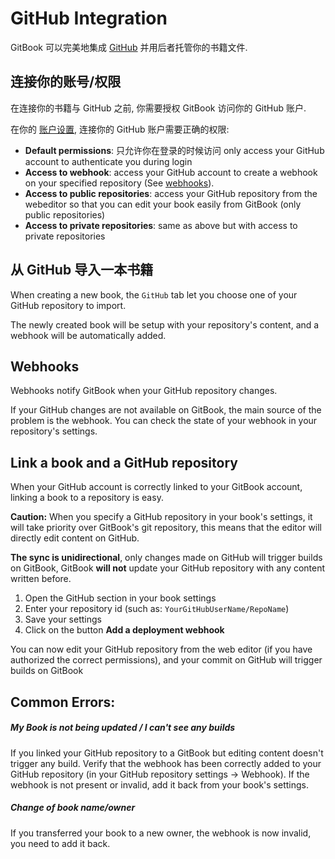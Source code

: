 # GitHub Integration

GitBook 可以完美地集成 [GitHub](https://github.com) 并用后者托管你的书籍文件.

## 连接你的账号/权限

在连接你的书籍与 GitHub 之前, 你需要授权 GitBook 访问你的 GitHub 账户.

在你的 [账户设置](https://www.gitbook.com/settings), 连接你的 GitHub 账户需要正确的权限:

- **Default permissions**: 只允许你在登录的时候访问 only access your GitHub account to authenticate you during login
- **Access to webhook**: access your GitHub account to create a webhook on your specified repository (See [webhooks](#webhooks)).
- **Access to public repositories**: access your GitHub repository from the webeditor so that you can edit your book easily from GitBook (only public repositories)
- **Access to private repositories**: same as above but with access to private repositories

## 从 GitHub 导入一本书籍

When creating a new book, the `GitHub` tab let you choose one of your GitHub repository to import.

The newly created book will be setup with your repository's content, and a webhook will be automatically added.

## Webhooks

Webhooks notify GitBook when your GitHub repository changes.

If your GitHub changes are not available on GitBook, the main source of the problem is the webhook. You can check the state of your webhook in your repository's settings.


## Link a book and a GitHub repository

When your GitHub account is correctly linked to your GitBook account, linking a book to a repository is easy.

**Caution:** When you specify a GitHub repository in your book's settings, it will take priority over GitBook's git repository, this means that the editor will directly edit content on GitHub.

**The sync is unidirectional**, only changes made on GitHub will trigger builds on GitBook, GitBook **will not** update your GitHub repository with any content written before.

1. Open the GitHub section in your book settings
2. Enter your repository id (such as: `YourGitHubUserName/RepoName`)
3. Save your settings
4. Click on the button **Add a deployment webhook**

You can now edit your GitHub repository from the web editor (if you have authorized the correct permissions), and your commit on GitHub will trigger builds on GitBook

## Common Errors:

##### My Book is not being updated / I can't see any builds

If you linked your GitHub repository to a GitBook but editing content doesn't trigger any build.
Verify that the webhook has been correctly added to your GitHub repository (in your GitHub repository settings -> Webhook). If the webhook is not present or invalid, add it back from your book's settings.

##### Change of book name/owner

If you transferred your book to a new owner, the webhook is now invalid, you need to add it back.
